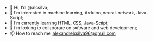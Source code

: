 - 👋 Hi, I’m @alcsilva;
- 👀 I’m interested in machine learning, Arduino, neural-network, Java-Script;
- 🌱 I’m currently learning HTML, CSS, Java-Script;
- 💞️ I’m looking to collaborate on software and web development;
- 📫 How to reach me: alexandrelcsilva96@gmail.com

<!---
alcsilva/alcsilva is a ✨ special ✨ repository because its `README.md` (this file) appears on your GitHub profile.
You can click the Preview link to take a look at your changes.
--->
